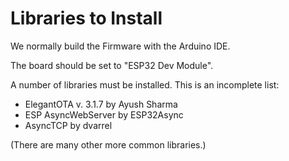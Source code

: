 # Libraries to Install

We normally build the Firmware with the Arduino IDE.

The board should be set to "ESP32 Dev Module".

A number of libraries must be installed.  This is an incomplete list:
* ElegantOTA v. 3.1.7 by Ayush Sharma
* ESP AsyncWebServer by ESP32Async
* AsyncTCP by dvarrel

(There are many other more common libraries.)
